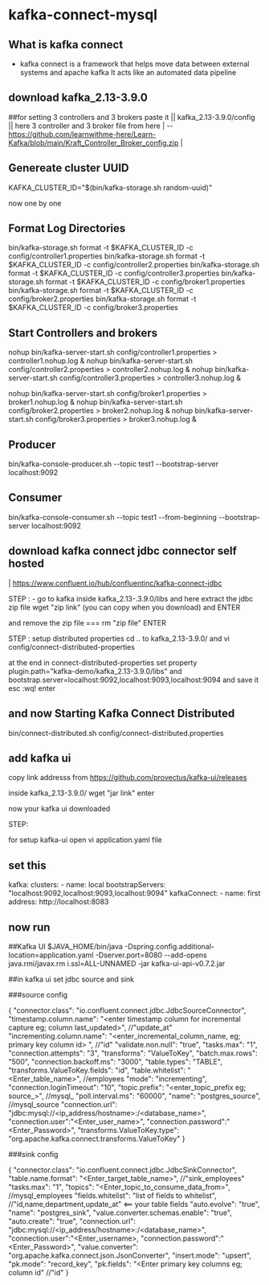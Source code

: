 # kafka-connect-mysql


## What is kafka connect
- kafka connect is a framework that helps move data between external systems and apache kafka 
It acts like an automated data pipeline 


## download kafka_2.13-3.9.0 

##for setting 3 controllers and 3 brokers 
paste it || kafka_2.13-3.9.0/config || here 3 controller and 3 broker file from here 
| -- https://github.com/learnwithme-here/Learn-Kafka/blob/main/Kraft_Controller_Broker_config.zip | 

## Genereate cluster UUID ##
KAFKA_CLUSTER_ID="$(bin/kafka-storage.sh random-uuid)"

now one by one
## Format Log Directories ##
bin/kafka-storage.sh format  -t $KAFKA_CLUSTER_ID -c config/controller1.properties
bin/kafka-storage.sh format  -t $KAFKA_CLUSTER_ID -c config/controller2.properties
bin/kafka-storage.sh format  -t $KAFKA_CLUSTER_ID -c config/controller3.properties
bin/kafka-storage.sh format  -t $KAFKA_CLUSTER_ID -c config/broker1.properties
bin/kafka-storage.sh format  -t $KAFKA_CLUSTER_ID -c config/broker2.properties
bin/kafka-storage.sh format  -t $KAFKA_CLUSTER_ID -c config/broker3.properties

## Start Controllers and brokers ##

nohup bin/kafka-server-start.sh config/controller1.properties > controller1.nohup.log &
nohup bin/kafka-server-start.sh config/controller2.properties > controller2.nohup.log &
nohup bin/kafka-server-start.sh config/controller3.properties > controller3.nohup.log &

nohup bin/kafka-server-start.sh config/broker1.properties > broker1.nohup.log &
nohup bin/kafka-server-start.sh config/broker2.properties > broker2.nohup.log &
nohup bin/kafka-server-start.sh config/broker3.properties > broker3.nohup.log &


## Producer ##
bin/kafka-console-producer.sh --topic test1 --bootstrap-server localhost:9092

## Consumer ##
bin/kafka-console-consumer.sh --topic test1 --from-beginning --bootstrap-server localhost:9092


## download kafka connect jdbc connector self hosted 
| https://www.confluent.io/hub/confluentinc/kafka-connect-jdbc

STEP : 
    - go to kafka inside kafka_2.13-.3.9.0/libs
 and here extract the jdbc zip file 
 wget "zip link" (you can copy when you download) and ENTER

and remove the zip file === rm "zip file" ENTER

STEP : setup distributed properties 
 cd ..
 to kafka_2.13-3.9.0/
 and vi config/connect-distributed-properties

at the end in connect-distributed-properties set property plugin.path="kafka-demo/kafka_2.13-3.9.0/libs"
and bootstrap.server=localhost:9092,localhost:9093,localhost:9094
and save it esc :wq! enter

## and now Starting Kafka Connect Distributed
bin/connect-distributed.sh config/connect-distributed.properties


## add kafka ui 
copy link addresss from https://github.com/provectus/kafka-ui/releases 

inside kafka_2.13-3.9.0/ wget "jar link" enter

now your kafka ui downloaded 

STEP:
 
for setup kafka-ui
open vi application.yaml file

## set this 

kafka:
  clusters:
    - name: local
      bootstrapServers:  "localhost:9092,localhost:9093,localhost:9094"
      kafkaConnect:
                  - name: first
                    address: http://localhost:8083


## now run 

##Kafka UI
$JAVA_HOME/bin/java -Dspring.config.additional-location=application.yaml -Dserver.port=8080 --add-opens java.rmi/javax.rm
i.ssl=ALL-UNNAMED -jar kafka-ui-api-v0.7.2.jar


##in kafka ui set jdbc source and sink

###source config 

{
	"connector.class": "io.confluent.connect.jdbc.JdbcSourceConnector",
	"timestamp.column.name": "<enter timestamp column for incremental capture eg; column last_updated>", //"update_at"
	"incrementing.column.name": "<enter_incremental_column_name, eg; primary key column id> ", //"id"
	"validate.non.null": "true",
	"tasks.max": "1",
	"connection.attempts": "3",
	"transforms": "ValueToKey",
	"batch.max.rows": "500",
	"connection.backoff.ms": "3000",
	"table.types": "TABLE",
	"transforms.ValueToKey.fields": "id",
	"table.whitelist": "<Enter_table_name>", //employees
	"mode": "incrementing",
	"connection.loginTimeout": "10",
	"topic.prefix": "<enter_topic_prefix eg; source_>", //mysql_
	"poll.interval.ms": "60000",
	"name": "postgres_source", //mysql_source
	"connection.url": "jdbc:mysql://<ip_address/hostname>:<port>/<database_name>",
  "connection.user":"<Enter_user_name>",
  "connection.password":"<Enter_Password>",
	"transforms.ValueToKey.type": "org.apache.kafka.connect.transforms.ValueToKey"
}


###sink config

{
	"connector.class": "io.confluent.connect.jdbc.JdbcSinkConnector",
	"table.name.format": "<Enter_target_table_name>", //"sink_employees"
	"tasks.max": "1",
	"topics": "<Enter_topic_to_consume_data_from>", //mysql_employees
	"fields.whitelist": "list of fields to whitelist", //"id,name,department,update_at" <== your table fields
	"auto.evolve": "true",
	"name": "postgres_sink",
	"value.converter.schemas.enable": "true",
	"auto.create": "true", 
	"connection.url": "jdbc:mysql://<ip_address/hostname>:<port>/<database_name>",
  	"connection.user":"<Enter_username>,
  	"connection.password":"<Enter_Password>",
	"value.converter": "org.apache.kafka.connect.json.JsonConverter",
	"insert.mode": "upsert",
	"pk.mode": "record_key", 
	"pk.fields": "<Enter primary key columns eg; column id" //"id"
}



 
